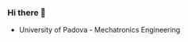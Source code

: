 ### Hi there 👋

<!--
**giuliomeda/giuliomeda** is a ✨ _special_ ✨ repository because its `README.md` (this file) appears on your GitHub profile.
-->
- University of Padova - Mechatronics Engineering  

